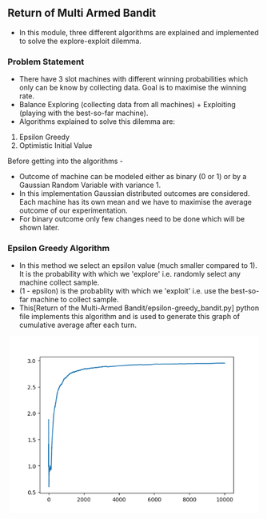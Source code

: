 ## Return of Multi Armed Bandit

- In this module, three different algorithms are explained and implemented to solve the explore-exploit dilemma.


### Problem Statement

- There have 3 slot machines with different winning probabilities which only can be know by collecting data. Goal is to maximise the winning rate.
- Balance Exploring (collecting data from all machines) + Exploiting (playing with the best-so-far machine).
- Algorithms explained to solve this dilemma are:

1. Epsilon Greedy 
2. Optimistic Initial Value

Before getting into the algorithms - 

- Outcome of machine can be modeled either as binary (0 or 1) or by a Gaussian Random Variable with variance 1.
- In this implementation Gaussian distributed outcomes are considered. Each machine has its own mean and we have to maximise the average outcome of our experimentation.
- For binary outcome only few changes need to be done which will be shown later.

### Epsilon Greedy Algorithm

- In this method we select an epsilon value (much smaller compared to 1). It is the probability with which we 'explore' i.e. randomly select any machine collect sample.
- (1 - epsilon) is the probablity with which we 'exploit' i.e. use the best-so-far machine to collect sample.
- This[Return of the Multi-Armed Bandit/epsilon-greedy_bandit.py] python file implements this algorithm and is used to generate this graph of cumulative average after each turn.

<p align="center">
  <img src="Return of the Multi-Armed Bandit/epsilon.png" width="500"/>
</p>



